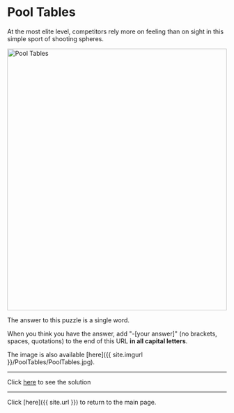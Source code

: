 # Pool Tables

At the most elite level, competitors rely more on feeling than on sight in this simple sport of shooting spheres.

<img src="{{ site.imgurl }}/PoolTables/PoolTables.jpg" alt="Pool Tables" style="width:100%;height:600px;object-fit:contain;">

The answer to this puzzle is a single word.

When you think you have the answer, add "-[your answer]" (no brackets, spaces, quotations) to the end of this URL **in all capital letters**.

The image is also available [here]({{ site.imgurl }}/PoolTables/PoolTables.jpg).

-----

Click [here](PoolTables-BANZAI) to see the solution

-----

Click [here]({{ site.url }}) to return to the main page.
